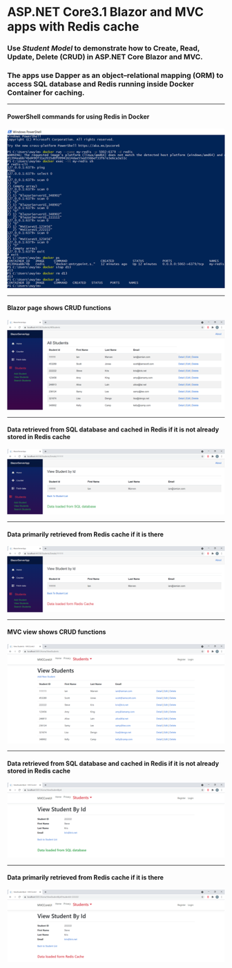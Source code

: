 # ASP.NET Core3.1 Blazor and MVC apps with Redis cache
<h3> Use <em>Student Model</em> to demonstrate how to Create, Read, Update, Delete (CRUD) in ASP.NET Core Blazor and MVC. </h3> 
<h3> The apps use Dapper as an object–relational mapping (ORM) to access SQL database and Redis running inside Docker Container for caching. </h3>

<hr/>
<h4>PowerShell commands for using Redis in Docker<h4/>
<img src="/Images/powershell.png" >
  

<hr/>
<h4>Blazor page shows CRUD functions<h4/>
<img src="/Images/blazor.png" >
  
  
<hr/>
<h4>Data retrieved from SQL database and cached in Redis if it is not already stored in Redis cache<h4/>
<img src="/Images/blazor_sql.png" >
  

<hr/>
<h4>Data primarily retrieved from Redis cache if it is there<h4/>
<img src="/Images/blazor_redis.png" >
  
  
<hr/>
<h4>MVC view shows CRUD functions<h4/>
<img src="/Images/mvc.png" >
  
  
<hr/>
<h4>Data retrieved from SQL database and cached in Redis if it is not already stored in Redis cache<h4/>
<img src="/Images/mvc_sql.png" >
  

<hr/>
<h4>Data primarily retrieved from Redis cache if it is there<h4/>
<img src="/Images/mvc_redis.png" >
